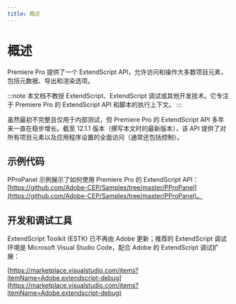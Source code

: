 ```yaml
---
title: 概述
---
```

# 概述

Premiere Pro 提供了一个 ExtendScript API，允许访问和操作大多数项目元素，包括元数据、导出和渲染选项。

:::note
本文档不教授 ExtendScript、ExtendScript 调试或其他开发技术。它专注于 Premiere Pro 的 ExtendScript API 和脚本的执行上下文。
:::

虽然最初不完整且仅用于内部测试，但 Premiere Pro 的 ExtendScript API 多年来一直在稳步增长。截至 12.1.1 版本（撰写本文时的最新版本），该 API 提供了对所有项目元素以及应用程序设置的全面访问（通常还包括控制）。

## 示例代码

PProPanel 示例展示了如何使用 Premiere Pro 的 ExtendScript API：[https://github.com/Adobe-CEP/Samples/tree/master/PProPanel](https://github.com/Adobe-CEP/Samples/tree/master/PProPanel)。

## 开发和调试工具

ExtendScript Toolkit (ESTK) 已不再由 Adobe 更新；推荐的 ExtendScript 调试环境是 Microsoft Visual Studio Code，配合 Adobe 的 ExtendScript 调试扩展：

[https://marketplace.visualstudio.com/items?itemName=Adobe.extendscript-debug](https://marketplace.visualstudio.com/items?itemName=Adobe.extendscript-debug)